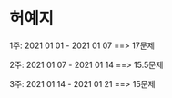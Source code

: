 # 허예지

1주: 2021 01 01 - 2021 01 07 ==> 17문제

2주: 2021 01 07 - 2021 01 14 ==> 15.5문제

3주: 2021 01 14 - 2021 01 21 ==> 15문제
